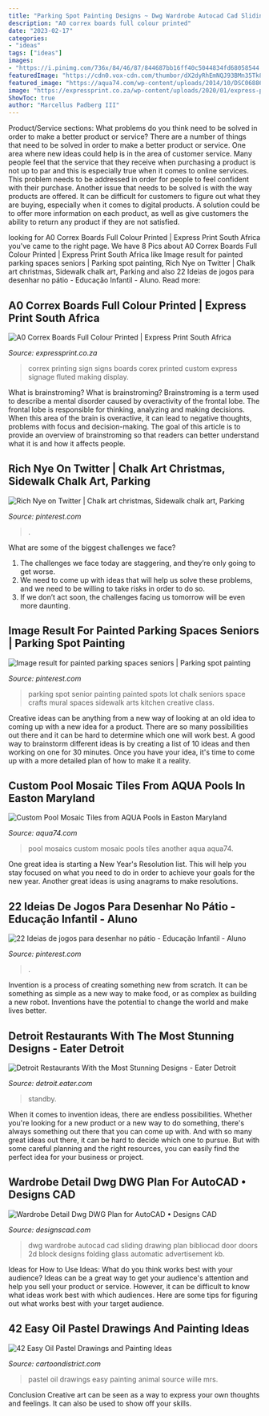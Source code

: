 ```yaml
---
title: "Parking Spot Painting Designs ~ Dwg Wardrobe Autocad Cad Sliding Drawing Plan Bibliocad Door Doors 2d Block Designs Folding Glass Automatic Advertisement Kb"
description: "A0 correx boards full colour printed"
date: "2023-02-17"
categories:
- "ideas"
tags: ["ideas"]
images:
- "https://i.pinimg.com/736x/84/46/87/844687bb16ff40c5044834fd68058544.jpg"
featuredImage: "https://cdn0.vox-cdn.com/thumbor/dX2dyRhEmNQJ93BMn35Tk80NpY8=/cdn0.vox-cdn.com/uploads/chorus_asset/file/6098209/SeldenStandard-111.0.jpg"
featured_image: "https://aqua74.com/wp-content/uploads/2014/10/DSC06886.jpg"
image: "https://expressprint.co.za/wp-content/uploads/2020/01/express-print-104-600x386.jpg"
ShowToc: true
author: "Marcellus Padberg III"
---
```



Product/Service sections: What problems do you think need to be solved in order to make a better product or service?
There are a number of things that need to be solved in order to make a better product or service. One area where new ideas could help is in the area of customer service. Many people feel that the service that they receive when purchasing a product is not up to par and this is especially true when it comes to online services. This problem needs to be addressed in order for people to feel confident with their purchase. Another issue that needs to be solved is with the way products are offered. It can be difficult for customers to figure out what they are buying, especially when it comes to digital products. A solution could be to offer more information on each product, as well as give customers the ability to return any product if they are not satisfied.

	

		
looking for A0 Correx Boards Full Colour Printed | Express Print South Africa you've came to the right page. We have 8 Pics about A0 Correx Boards Full Colour Printed | Express Print South Africa like Image result for painted parking spaces seniors | Parking spot painting, Rich Nye on Twitter | Chalk art christmas, Sidewalk chalk art, Parking and also 22 Ideias de jogos para desenhar no pátio - Educação Infantil - Aluno. Read more:
		
    
## A0 Correx Boards Full Colour Printed | Express Print South Africa

<img loading=lazy src="https://expressprint.co.za/wp-content/uploads/2020/01/express-print-104-600x386.jpg" onerror="this.onerror=null;this.src='https://tse2.mm.bing.net/th?id=OIP.Pn0RxDHjsSlWVE73kWNhbgHaEw&amp;pid=15.1';" alt="A0 Correx Boards Full Colour Printed | Express Print South Africa">

_Source: expressprint.co.za_

>correx printing sign signs boards corex printed custom express signage fluted making display. 

	

What is brainstroming?
What is brainstroming? Brainstroming is a term used to describe a mental disorder caused by overactivity of the frontal lobe. The frontal lobe is responsible for thinking, analyzing and making decisions. When this area of the brain is overactive, it can lead to negative thoughts, problems with focus and decision-making. The goal of this article is to provide an overview of brainstroming so that readers can better understand what it is and how it affects people.

    
## Rich Nye On Twitter | Chalk Art Christmas, Sidewalk Chalk Art, Parking

<img loading=lazy src="https://i.pinimg.com/736x/85/2c/15/852c15d0161498d213a7d8122aacad35.jpg" onerror="this.onerror=null;this.src='https://tse1.mm.bing.net/th?id=OIP.FmN6OUlMzRBYjAUjEeEq9gHaJ3&amp;pid=15.1';" alt="Rich Nye on Twitter | Chalk art christmas, Sidewalk chalk art, Parking">

_Source: pinterest.com_

>. 

	

What are some of the biggest challenges we face?
1. The challenges we face today are staggering, and they’re only going to get worse.
2. We need to come up with ideas that will help us solve these problems, and we need to be willing to take risks in order to do so.
3. If we don’t act soon, the challenges facing us tomorrow will be even more daunting.

    
## Image Result For Painted Parking Spaces Seniors | Parking Spot Painting

<img loading=lazy src="https://i.pinimg.com/736x/a0/6d/83/a06d838f2d2ac4e7308fb17a3af19ffa.jpg" onerror="this.onerror=null;this.src='https://tse1.mm.bing.net/th?id=OIP.k9siHx5FcCvS7Qf_akLtowHaJ3&amp;pid=15.1';" alt="Image result for painted parking spaces seniors | Parking spot painting">

_Source: pinterest.com_

>parking spot senior painting painted spots lot chalk seniors space crafts mural spaces sidewalk arts kitchen creative class. 

	

Creative ideas can be anything from a new way of looking at an old idea to coming up with a new idea for a product. There are so many possibilities out there and it can be hard to determine which one will work best. A good way to brainstorm different ideas is by creating a list of 10 ideas and then working on one for 30 minutes. Once you have your idea, it's time to come up with a more detailed plan of how to make it a reality.

    
## Custom Pool Mosaic Tiles From AQUA Pools In Easton Maryland

<img loading=lazy src="https://aqua74.com/wp-content/uploads/2014/10/DSC06886.jpg" onerror="this.onerror=null;this.src='https://tse4.mm.bing.net/th?id=OIP.gA7eYuXueV_KKjIYOKTVjAHaFj&amp;pid=15.1';" alt="Custom Pool Mosaic Tiles from AQUA Pools in Easton Maryland">

_Source: aqua74.com_

>pool mosaics custom mosaic pools tiles another aqua aqua74. 

	

One great idea is starting a New Year's Resolution list. This will help you stay focused on what you need to do in order to achieve your goals for the new year. Another great ideas is using anagrams to make resolutions.

    
## 22 Ideias De Jogos Para Desenhar No Pátio - Educação Infantil - Aluno

<img loading=lazy src="https://i.pinimg.com/736x/84/46/87/844687bb16ff40c5044834fd68058544.jpg" onerror="this.onerror=null;this.src='https://tse4.mm.bing.net/th?id=OIP.rXb4MsnTE_Eq6plF050UAAHaE7&amp;pid=15.1';" alt="22 Ideias de jogos para desenhar no pátio - Educação Infantil - Aluno">

_Source: pinterest.com_

>. 

	

Invention is a process of creating something new from scratch. It can be something as simple as a new way to make food, or as complex as building a new robot. Inventions have the potential to change the world and make lives better.

    
## Detroit Restaurants With The Most Stunning Designs - Eater Detroit

<img loading=lazy src="https://cdn0.vox-cdn.com/thumbor/dX2dyRhEmNQJ93BMn35Tk80NpY8=/cdn0.vox-cdn.com/uploads/chorus_asset/file/6098209/SeldenStandard-111.0.jpg" onerror="this.onerror=null;this.src='https://tse1.mm.bing.net/th?id=OIP.HCkfP4PKYfV0Ba5I7RWu0QHaE8&amp;pid=15.1';" alt="Detroit Restaurants With the Most Stunning Designs - Eater Detroit">

_Source: detroit.eater.com_

>standby. 

	

When it comes to invention ideas, there are endless possibilities. Whether you're looking for a new product or a new way to do something, there's always something out there that you can come up with. And with so many great ideas out there, it can be hard to decide which one to pursue. But with some careful planning and the right resources, you can easily find the perfect idea for your business or project.

    
## Wardrobe Detail Dwg DWG Plan For AutoCAD • Designs CAD

<img loading=lazy src="https://designscad.com/wp-content/uploads/2016/11/wardrobedetaildwg_47359.gif" onerror="this.onerror=null;this.src='https://tse2.mm.bing.net/th?id=OIP.ZRUHIPi5LQYZFxTTUUDKpgHaFO&amp;pid=15.1';" alt="Wardrobe Detail Dwg DWG Plan for AutoCAD • Designs CAD">

_Source: designscad.com_

>dwg wardrobe autocad cad sliding drawing plan bibliocad door doors 2d block designs folding glass automatic advertisement kb. 

	

Ideas for How to Use Ideas: What do you think works best with your audience?
Ideas can be a great way to get your audience's attention and help you sell your product or service. However, it can be difficult to know what ideas work best with which audiences. Here are some tips for figuring out what works best with your target audience.

    
## 42 Easy Oil Pastel Drawings And Painting Ideas

<img loading=lazy src="http://www.cartoondistrict.com/wp-content/uploads/2017/06/Easy-Oil-Pastel-Drawings-and-Painting-Ideas6.jpg" onerror="this.onerror=null;this.src='https://tse4.mm.bing.net/th?id=OIP.FxjACZj7edD64uq371J19QHaJ4&amp;pid=15.1';" alt="42 Easy Oil Pastel Drawings and Painting Ideas">

_Source: cartoondistrict.com_

>pastel oil drawings easy painting animal source wille mrs. 

	

Conclusion
Creative art can be seen as a way to express your own thoughts and feelings. It can also be used to show off your skills.

